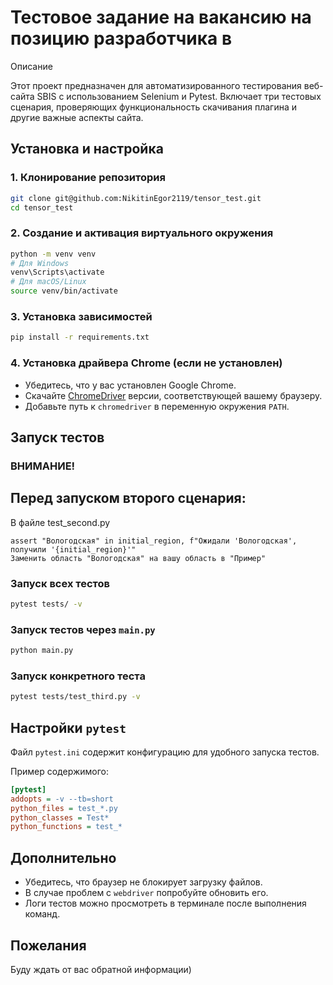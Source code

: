 # Тестовое задание на вакансию  на позицию разработчика в

Описание

Этот проект предназначен для автоматизированного тестирования веб-сайта SBIS с использованием Selenium и Pytest. Включает три тестовых сценария, проверяющих функциональность скачивания плагина и другие важные аспекты сайта.

## Установка и настройка

### 1. Клонирование репозитория

```sh
git clone git@github.com:NikitinEgor2119/tensor_test.git
cd tensor_test
```

### 2. Создание и активация виртуального окружения

```sh
python -m venv venv
# Для Windows
venv\Scripts\activate
# Для macOS/Linux
source venv/bin/activate
```

### 3. Установка зависимостей

```sh
pip install -r requirements.txt
```

### 4. Установка драйвера Chrome (если не установлен)

- Убедитесь, что у вас установлен Google Chrome.
- Скачайте [ChromeDriver](https://sites.google.com/chromium.org/driver/) версии, соответствующей вашему браузеру.
- Добавьте путь к `chromedriver` в переменную окружения `PATH`.

## Запуск тестов

### ВНИМАНИЕ!

## Перед запуском второго сценария:

В файле test_second.py

```initial_region = contacts_page.get_current_region()
assert "Вологодская" in initial_region, f"Ожидали 'Вологодская', получили '{initial_region}'"
Заменить область "Вологодская" на вашу область в "Пример"
```

### Запуск всех тестов

```sh
pytest tests/ -v
```

### Запуск тестов через `main.py`

```sh
python main.py
```

### Запуск конкретного теста

```sh
pytest tests/test_third.py -v
```

## Настройки `pytest`

Файл `pytest.ini` содержит конфигурацию для удобного запуска тестов.

Пример содержимого:

```ini
[pytest]
addopts = -v --tb=short
python_files = test_*.py
python_classes = Test*
python_functions = test_*
```

## Дополнительно

- Убедитесь, что браузер не блокирует загрузку файлов.
- В случае проблем с `webdriver` попробуйте обновить его.
- Логи тестов можно просмотреть в терминале после выполнения команд.

## Пожелания

Буду ждать от вас обратной информации)

